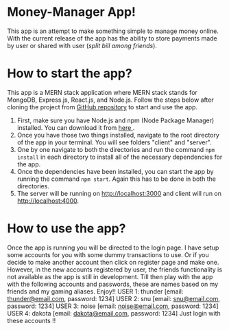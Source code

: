 # Money-Manager App!

This app is an attempt to make something simple to manage money online. With the current release of the app has the ability to store payments made by user or shared with user (*split bill among friends*).


# How to start the app?

This app is a MERN stack application where MERN stack stands for MongoDB, Express.js, React.js, and Node.js. Follow the steps below after cloning the project from [GitHub repository](https://github.com/prakharsaxena1/Money-Manager)  to start and use the app.

1.  First, make sure you have Node.js and npm (Node Package Manager) installed. You can download it from [here ](https://nodejs.org/en/download/).
2.  Once you have those two things installed, navigate to the root directory of the app in your terminal. You will see folders "client" and "server".
3.  One by one navigate to both the directories and run the command `npm install` in each directory to install all of the necessary dependencies for the app.
4.  Once the dependencies have been installed, you can start the app by running the command `npm start`. Again this has to be done in both the directories.
5. The server will be running on [http://localhost:3000](http://localhost:3000/) and client will run on [http://localhost:4000](http://localhost:4000/).

# How to use the app?
Once the app is running you will be directed to the login page. I have setup some accounts for you with some dummy transactions to use. Or if you decide to make another account then click on register page and make one. However, in the new accounts registered by user, the friends functionality is not available as the app is still in development. Till then play with the app with the following accounts and passwords, these are names based on my friends and my gaming aliases.
Enjoy!!
USER 1: thunder [email: thunder@email.com, password: 1234]
USER 2: snu [email: snu@email.com, password: 1234]
USER 3: noise [email: noise@email.com, password: 1234]
USER 4: dakota [email: dakota@email.com, password: 1234]
Just login with these accounts !!